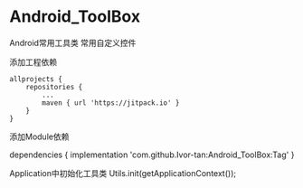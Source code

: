 # Android_ToolBox
Android常用工具类  常用自定义控件

添加工程依赖

	allprojects {
		repositories {
			...
			maven { url 'https://jitpack.io' }
		}
	}
	
  添加Module依赖
  
  dependencies {
	        implementation 'com.github.Ivor-tan:Android_ToolBox:Tag'
	}

Application中初始化工具类
Utils.init(getApplicationContext());
